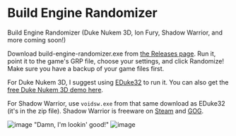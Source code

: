 # Build Engine Randomizer
Build Engine Randomizer (Duke Nukem 3D, Ion Fury, Shadow Warrior, and more coming soon!)

Download build-engine-randomizer.exe from [the Releases page](https://github.com/Die4Ever/build-engine-randomizer/releases). Run it, point it to the game's GRP file, choose your settings, and click Randomize! Make sure you have a backup of your game files first.

For Duke Nukem 3D, I suggest using [EDuke32](https://dukeworld.com/eduke32/eduke32_current.zip) to run it. You can also get the [free Duke Nukem 3D demo here](https://dukeworld.duke4.net/2001-current/rtcm/duke3d-shareware/3dduke13SW.zip).

For Shadow Warrior, use `voidsw.exe` from that same download as EDuke32 (it's in the zip file). Shadow Warrior is freeware on [Steam](https://store.steampowered.com/app/238070/Shadow_Warrior_Classic_1997/) and [GOG](https://www.gog.com/game/shadow_warrior_complete).

![image](https://user-images.githubusercontent.com/30947252/178213934-88e4ef31-89b5-484e-839a-a50f5f88d00f.png)
"Damn, I'm lookin' good!"
![image](https://user-images.githubusercontent.com/30947252/178561957-52ca09dc-143a-4125-bd22-c5695b1b62bf.png)
